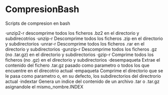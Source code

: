 # CompresionBash
Scripts de compresion en bash
  
  ·unzip2-r     descomprime todos los ficheros .bz2 en el directorio y subdirecotrios
  ·unzip-r      Descomprime todos los ficheros .zip en el directorio y subdirectorios
  ·unrar-r      Descomprime todos los ficheros .rar en el directorio y subdirectorios
  ·gunzip-r     Descomprime todos los ficheros .gz (no .tar.gz) en el directorio y subdirectorios
  ·gzip-r       Comprime todos los ficheros (no .gz) en el directorio y subdirectorios
  ·desempaqueta Extrae el contenido del fichero .tar.gz pasado como parametro o todos los que encuentre en el direcotrio actual
  ·empaqueta    Comprime el directorio que se le pasa como parametro o, en su defecto, los subdirectorios del directrorio actual
  ·indextar     Genera un indice del contenido de un archivo .tar o .tar.gz asignandole el mismo_nombre.INDEX
